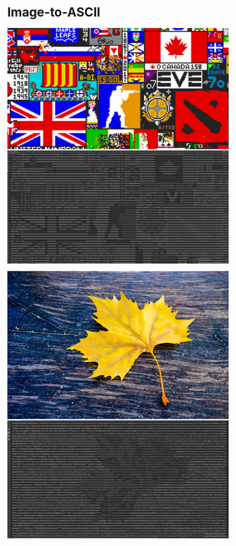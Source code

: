 # Image-to-ASCII

![Place](https://github.com/Yug34/Image-to-ASCII/blob/master/placeimg.png)
![PlaceASCII](https://github.com/Yug34/Image-to-ASCII/blob/master/placeASCII.png)

![NatureLeaf](https://github.com/Yug34/Image-to-ASCII/blob/master/nature3.jpg)
![LeafASCII](https://github.com/Yug34/Image-to-ASCII/blob/master/nature4.png)

